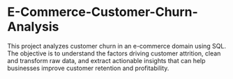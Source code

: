 # E-Commerce-Customer-Churn-Analysis
This project analyzes customer churn in an e-commerce domain using SQL. The objective is to understand the factors driving customer attrition, clean and transform raw data, and extract actionable insights that can help businesses improve customer retention and profitability.
